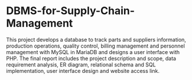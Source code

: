 # DBMS-for-Supply-Chain-Management
This project develops a database to track parts and suppliers information, production operations, quality control, billing management and personnel management with MySQL in MariaDB and designs a user interface with PHP. The final report includes the project description and scope, data requirement analysis, ER diagram, relational schema and SQL implementation, user interface design and website access link.
